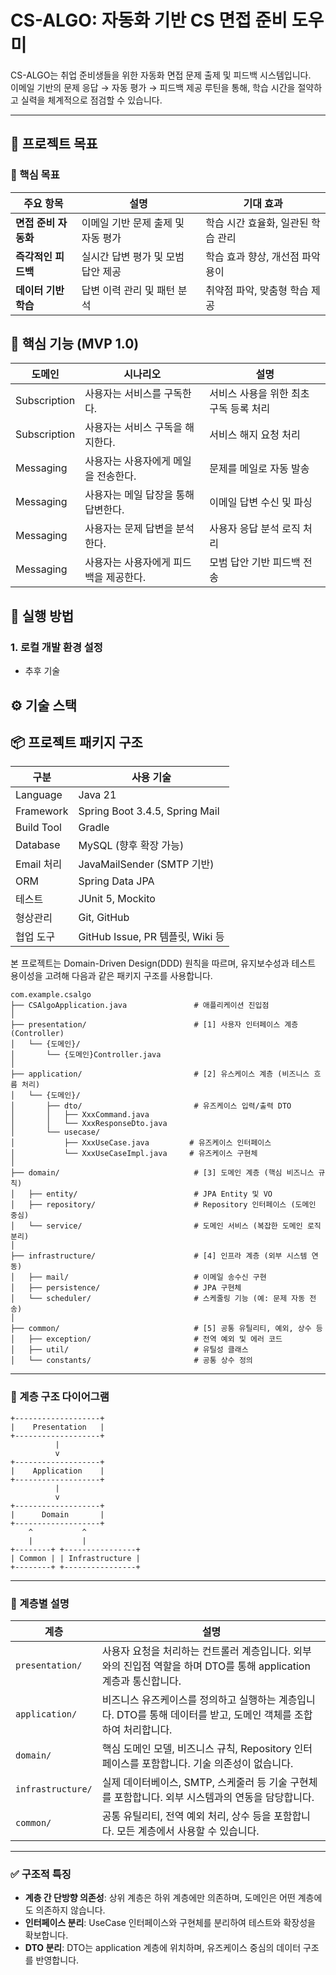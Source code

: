 # CS-ALGO: 자동화 기반 CS 면접 준비 도우미

CS-ALGO는 취업 준비생들을 위한 자동화 면접 문제 출제 및 피드백 시스템입니다.  
이메일 기반의 문제 응답 → 자동 평가 → 피드백 제공 루틴을 통해, 학습 시간을 절약하고 실력을 체계적으로 점검할 수 있습니다.

---

## 📌 프로젝트 목표

### 🎯 핵심 목표

| 주요 항목         | 설명                   | 기대 효과                |
|---------------|----------------------|----------------------|
| **면접 준비 자동화** | 이메일 기반 문제 출제 및 자동 평가 | 학습 시간 효율화, 일관된 학습 관리 |
| **즉각적인 피드백**  | 실시간 답변 평가 및 모범 답안 제공 | 학습 효과 향상, 개선점 파악 용이  |
| **데이터 기반 학습** | 답변 이력 관리 및 패턴 분석     | 취약점 파악, 맞춤형 학습 제공    |

## 🧩 핵심 기능 (MVP 1.0)

| 도메인          | 시나리오                  | 설명                     |
|--------------|-----------------------|------------------------|
| Subscription | 사용자는 서비스를 구독한다.       | 서비스 사용을 위한 최초 구독 등록 처리 |
| Subscription | 사용자는 서비스 구독을 해지한다.    | 서비스 해지 요청 처리           |
| Messaging    | 사용자는 사용자에게 메일을 전송한다.  | 문제를 메일로 자동 발송          |
| Messaging    | 사용자는 메일 답장을 통해 답변한다.  | 이메일 답변 수신 및 파싱         |
| Messaging    | 사용자는 문제 답변을 분석한다.     | 사용자 응답 분석 로직 처리        |
| Messaging    | 사용자는 사용자에게 피드백을 제공한다. | 모범 답안 기반 피드백 전송        |

## 🚀 실행 방법

### 1. 로컬 개발 환경 설정

- 추후 기술

## ⚙️ 기술 스택

## 📦 프로젝트 패키지 구조

| 구분         | 사용 기술                          |
|------------|--------------------------------|
| Language   | Java 21                        |
| Framework  | Spring Boot 3.4.5, Spring Mail |
| Build Tool | Gradle                         |
| Database   | MySQL (향후 확장 가능)               |
| Email 처리   | JavaMailSender (SMTP 기반)       |
| ORM        | Spring Data JPA                |
| 테스트        | JUnit 5, Mockito               |
| 형상관리       | Git, GitHub                    |
| 협업 도구      | GitHub Issue, PR 템플릿, Wiki 등   |

본 프로젝트는 Domain-Driven Design(DDD) 원칙을 따르며, 유지보수성과 테스트 용이성을 고려해 다음과 같은 패키지 구조를 사용합니다.

```
com.example.csalgo
├── CSAlgoApplication.java               # 애플리케이션 진입점
│
├── presentation/                        # [1] 사용자 인터페이스 계층 (Controller)
│   └── {도메인}/
│       └── {도메인}Controller.java
│
├── application/                         # [2] 유스케이스 계층 (비즈니스 흐름 처리)
│   └── {도메인}/
│       ├── dto/                         # 유즈케이스 입력/출력 DTO
│       │   ├── XxxCommand.java
│       │   └── XxxResponseDto.java
│       └── usecase/
│           ├── XxxUseCase.java         # 유즈케이스 인터페이스
│           └── XxxUseCaseImpl.java     # 유즈케이스 구현체
│
├── domain/                              # [3] 도메인 계층 (핵심 비즈니스 규칙)
│   ├── entity/                          # JPA Entity 및 VO
│   ├── repository/                      # Repository 인터페이스 (도메인 중심)
│   └── service/                         # 도메인 서비스 (복잡한 도메인 로직 분리)
│
├── infrastructure/                      # [4] 인프라 계층 (외부 시스템 연동)
│   ├── mail/                            # 이메일 송수신 구현
│   ├── persistence/                     # JPA 구현체
│   └── scheduler/                       # 스케줄링 기능 (예: 문제 자동 전송)
│
├── common/                              # [5] 공통 유틸리티, 예외, 상수 등
│   ├── exception/                       # 전역 예외 및 에러 코드
│   ├── util/                            # 유틸성 클래스
│   └── constants/                       # 공통 상수 정의
```

---

### 🔰 계층 구조 다이어그램

```asciidoc
+-------------------+
|    Presentation   |
+-------------------+
          |
          v
+-------------------+
|    Application    |
+-------------------+
          |
          v
+-------------------+
|      Domain       |
+-------------------+
    ^           ^
    |           |
+--------+ +----------------+
| Common | | Infrastructure |
+--------+ +----------------+
```

---

### 📘 계층별 설명

| 계층                | 설명                                                                      |
|-------------------|-------------------------------------------------------------------------|
| `presentation/`   | 사용자 요청을 처리하는 컨트롤러 계층입니다. 외부와의 진입점 역할을 하며 DTO를 통해 application 계층과 통신합니다. |
| `application/`    | 비즈니스 유즈케이스를 정의하고 실행하는 계층입니다. DTO를 통해 데이터를 받고, 도메인 객체를 조합하여 처리합니다.       |
| `domain/`         | 핵심 도메인 모델, 비즈니스 규칙, Repository 인터페이스를 포함합니다. 기술 의존성이 없습니다.              |
| `infrastructure/` | 실제 데이터베이스, SMTP, 스케줄러 등 기술 구현체를 포함합니다. 외부 시스템과의 연동을 담당합니다.              |
| `common/`         | 공통 유틸리티, 전역 예외 처리, 상수 등을 포함합니다. 모든 계층에서 사용할 수 있습니다.                     |

---

### ✅ 구조적 특징

- **계층 간 단방향 의존성**: 상위 계층은 하위 계층에만 의존하며, 도메인은 어떤 계층에도 의존하지 않습니다.
- **인터페이스 분리**: UseCase 인터페이스와 구현체를 분리하여 테스트와 확장성을 확보합니다.
- **DTO 분리**: DTO는 application 계층에 위치하며, 유즈케이스 중심의 데이터 구조를 반영합니다.
